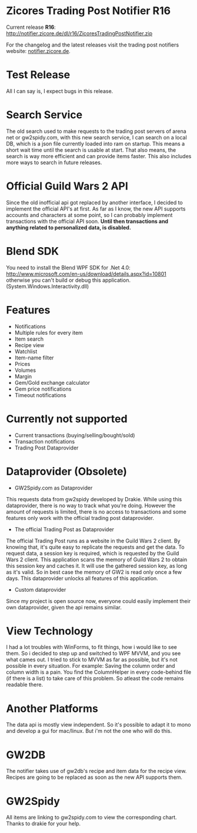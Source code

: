 Zicores Trading Post Notifier R16
=============================

Current release **R16**: http://notifier.zicore.de/dl/r16/ZicoresTradingPostNotifier.zip

For the changelog and the latest releases visit the trading post notifiers website: [notifier.zicore.de](http://notifier.zicore.de).

Test Release
=========
All I can say is, I expect bugs in this release.

Search Service
=========
The old search used to make requests to the trading post servers of arena net or gw2spidy.com, with this new search service, I can search on a local DB, which is a json file currently loaded into ram on startup. This means a short wait time until the search is usable at start. That also means, the search is way more efficient and can provide items faster.
This also includes more ways to search in future releases.

Official Guild Wars 2 API
=========
Since the old inofficial api got replaced by another interface, I decided to implement the official API's at first.
As far as I know, the new API supports accounts and characters at some point, so I can probably implement transactions with the official API soon. **Until then transactions and anything related to personalized data, is disabled.**

Blend SDK
=========
You need to install the Blend WPF SDK for .Net 4.0: http://www.microsoft.com/en-us/download/details.aspx?id=10801 otherwise you can't build or debug this application.
(System.Windows.Interactivity.dll)

Features
========
* Notifications
* Multiple rules for every item
* Item search
* Recipe view
* Watchlist
* Item-name filter
* Prices
* Volumes
* Margin
* Gem/Gold exchange calculator
* Gem price notifications
* Timeout notifications

Currently not supported
========
* Current transactions (buying/selling/bought/sold)
* Transaction notifications
* Trading Post Dataprovider

Dataprovider (Obsolete)
============
* GW2Spidy.com as Dataprovider

This requests data from gw2spidy developed by Drakie. 
While using this dataprovider, there is no way to track what you're doing.
However the amount of requests is limited, there is no access to transactions and some features only work with the official trading post dataprovider.

* The official Trading Post as Dataprovider

The official Trading Post runs as a website in the Guild Wars 2 client. By knowing that, it's quite easy to replicate the requests and get the data.
To request data, a session key is required, which is requested by the Guild Wars 2 client.
This application scans the memory of Guild Wars 2 to obtain this session key and caches it.
It will use the gathered session key, as long as it's valid. So in best case the memory of GW2 is read only once a few days.
This dataprovider unlocks all features of this application.

* Custom dataprovider

Since my project is open source now, everyone could easily implement their own dataprovider, given the api remains similar.

View Technology
===============
I had a lot troubles with WinForms, to fit things, how i would like to see them.
So i decided to step up and switched to WPF MVVM, and you see what cames out.
I tried to stick to MVVM as far as possible, but it's not possible in every situation.
For example: Saving the column order and column width is a pain. 
You find the ColumnHelper in every code-behind file (if there is a list) to take care of this problem.
So atleast the code remains readable there.

Another Platforms
=================
The data api is mostly view independent. So it's possible to adapt it to mono and develop a gui for mac/linux.
But i'm not the one who will do this.

GW2DB
=====
The notifier takes use of gw2db's recipe and item data for the recipe view.
Recipes are going to be replaced as soon as the new API supports them.

GW2Spidy
========
All items are linking to gw2spidy.com to view the corresponding chart. Thanks to drakie for your help.
